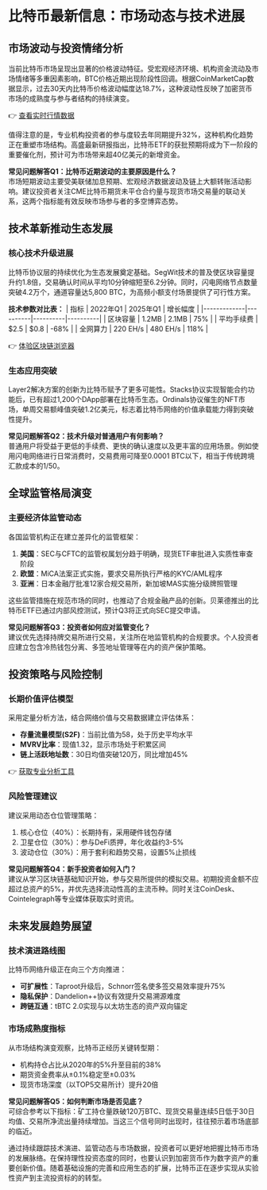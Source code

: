 # 比特币最新信息：市场动态与技术进展

## 市场波动与投资情绪分析
当前比特币市场呈现出显著的价格波动特征。受宏观经济环境、机构资金流动及市场情绪等多重因素影响，BTC价格近期出现阶段性回调。根据CoinMarketCap数据显示，过去30天内比特币价格波动幅度达18.7%，这种波动性反映了加密货币市场的成熟度与参与者结构的持续演变。

👉 [查看实时行情数据](https://bit.ly/okx_welcome)

值得注意的是，专业机构投资者的参与度较去年同期提升32%，这种机构化趋势正在重塑市场结构。高盛最新研报指出，比特币ETF的获批预期将成为下一阶段的重要催化剂，预计可为市场带来超40亿美元的新增资金。

**常见问题解答Q1：比特币近期波动的主要原因是什么？**  
市场短期波动主要受美联储加息预期、宏观经济数据波动及链上大额转账活动影响。建议投资者关注CME比特币期货未平仓合约量与现货市场交易量的联动关系，这两个指标能有效反映市场参与者的多空博弈态势。

## 技术革新推动生态发展
### 核心技术升级进展
比特币协议层的持续优化为生态发展奠定基础。SegWit技术的普及使区块容量提升约1.8倍，交易确认时间从平均10分钟缩短至6.2分钟。同时，闪电网络节点数量突破4.2万个，通道容量达5,800 BTC，为高频小额支付场景提供了可行性方案。

**技术参数对比表：**
| 指标        | 2022年Q1 | 2025年Q1 | 增长幅度 |
|-------------|----------|----------|----------|
| 区块容量    | 1.2MB    | 2.1MB    | 75%      |
| 平均手续费  | $2.5     | $0.8     | -68%     |
| 全网算力    | 220 EH/s | 480 EH/s | 118%     |

👉 [体验区块链浏览器](https://bit.ly/okx_welcome)

### 生态应用突破
Layer2解决方案的创新为比特币赋予了更多可能性。Stacks协议实现智能合约功能后，已有超过1,200个DApp部署在比特币生态。Ordinals协议催生的NFT市场，单周交易额峰值突破1.2亿美元，标志着比特币网络的价值承载能力得到突破性提升。

**常见问题解答Q2：技术升级对普通用户有何影响？**  
普通用户将受益于更低的手续费、更快的确认速度以及更丰富的应用场景。例如使用闪电网络进行日常消费时，交易费用可降至0.0001 BTC以下，相当于传统跨境汇款成本的1/50。

## 全球监管格局演变
### 主要经济体监管动态
各国监管机构正在建立差异化的监管框架：
1. **美国**：SEC与CFTC的监管权属划分趋于明确，现货ETF审批进入实质性审查阶段
2. **欧盟**：MiCA法案正式实施，要求交易所执行严格的KYC/AML程序
3. **亚洲**：日本金融厅批准12家合规交易所，新加坡MAS实施分级牌照管理

这些监管措施在规范市场的同时，也推动了合规金融产品的创新。贝莱德推出的比特币ETF已通过内部风控测试，预计Q3将正式向SEC提交申请。

**常见问题解答Q3：投资者如何应对监管变化？**  
建议优先选择持牌交易所进行交易，关注所在地监管机构的合规要求。个人投资者应建立包含冷热钱包分离、多签地址管理等在内的资产保护策略。

## 投资策略与风险控制
### 长期价值评估模型
采用定量分析方法，结合网络价值与交易数据建立评估体系：
- **存量流量模型(S2F)**：当前比值为58，处于历史平均水平
- **MVRV比率**：现值1.32，显示市场处于积累区间
- **链上活跃地址数**：30日均值突破120万，同比增加45%

👉 [获取专业分析工具](https://bit.ly/okx_welcome)

### 风险管理建议
建议采用动态仓位管理策略：
1. 核心仓位（40%）：长期持有，采用硬件钱包存储
2. 卫星仓位（30%）：参与DeFi质押，年化收益约3-5%
3. 波动仓位（30%）：用于套利和趋势交易，设置5%止损线

**常见问题解答Q4：新手投资者如何入门？**  
建议从学习区块链基础知识开始，参与交易所提供的模拟交易。初期投资金额不应超过总资产的5%，并优先选择流动性高的主流币种。同时关注CoinDesk、Cointelegraph等专业媒体获取实时资讯。

## 未来发展趋势展望
### 技术演进路线图
比特币网络升级正在向三个方向推进：
- **可扩展性**：Taproot升级后，Schnorr签名使多签交易效率提升75%
- **隐私保护**：Dandelion++协议有效提升交易溯源难度
- **跨链互通**：tBTC 2.0实现与以太坊生态的资产双向锚定

### 市场成熟度指标
从市场结构演变观察，比特币正经历关键转型期：
- 机构持仓占比从2020年的5%升至目前的38%
- 期货资金费率从±0.1%稳定至±0.03%
- 现货市场深度（以TOP5交易所计）提升20倍

**常见问题解答Q5：如何判断市场是否见底？**  
可综合参考以下指标：矿工持仓量跌破120万BTC、现货交易量连续5日低于30日均值、交易所净流出量持续增加。当这三个信号同时出现时，往往预示着市场底部的临近。

通过持续跟踪技术演进、监管动态与市场数据，投资者可以更好地把握比特币市场的发展脉络。在保持理性投资态度的同时，也要认识到加密货币作为数字资产的重要创新价值。随着基础设施的完善和应用生态的扩展，比特币正在逐步实现从实验性资产到主流投资标的的转型。